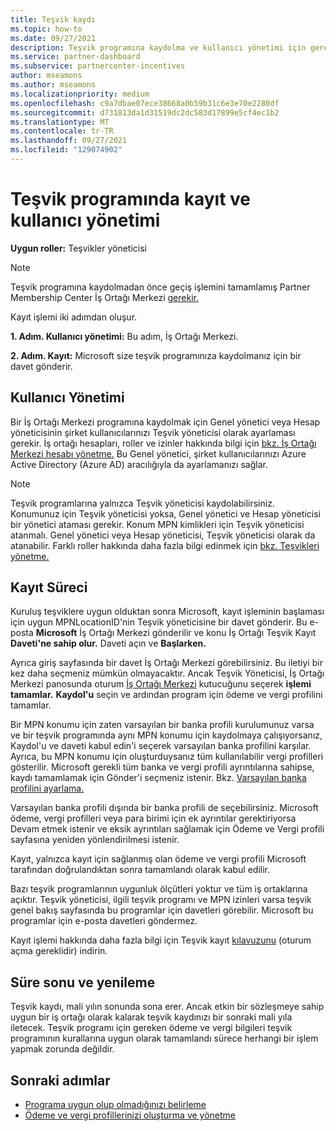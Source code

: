 ```yaml
---
title: Teşvik kaydı
ms.topic: how-to
ms.date: 09/27/2021
description: Teşvik programına kaydolma ve kullanıcı yönetimi için gerekli rolleri atama. Bu makalede kayıt işlemi açıklanmıştır.
ms.service: partner-dashboard
ms.subservice: partnercenter-incentives
author: mseamons
ms.author: mseamons
ms.localizationpriority: medium
ms.openlocfilehash: c9a7dbae07ece38668a0b59b31c6e3e70e2280df
ms.sourcegitcommit: d731813da1d31519dc2dc583d17899e5cf4ec1b2
ms.translationtype: MT
ms.contentlocale: tr-TR
ms.lasthandoff: 09/27/2021
ms.locfileid: "129074902"
---
```

# <a name="enrollment-and-user-management-in-the-incentives-program"></a>Teşvik programında kayıt ve kullanıcı yönetimi

**Uygun roller:** Teşvikler yöneticisi

>[!NOTE]
>Teşvik programına kaydolmadan önce geçiş işlemini tamamlamış Partner Membership Center İş Ortağı Merkezi [gerekir.](./partner-membership-center-retirement-faq.md)

Kayıt işlemi iki adımdan oluşur.

**1. Adım. Kullanıcı yönetimi:** Bu adım, İş Ortağı Merkezi.

**2. Adım. Kayıt:** Microsoft size teşvik programınıza kaydolmanız için bir davet gönderir.

## <a name="user-management"></a>Kullanıcı Yönetimi

Bir İş Ortağı Merkezi programına kaydolmak için Genel yönetici veya Hesap yöneticisinin şirket kullanıcılarınızı Teşvik yöneticisi olarak ayarlaması gerekir. İş ortağı hesapları, roller ve izinler hakkında bilgi için [bkz. İş Ortağı Merkezi hesabı yönetme.](partner-center-account-setup.md) Bu Genel yönetici, şirket kullanıcılarınızı Azure Active Directory (Azure AD) aracılığıyla da ayarlamanızı sağlar.

>[!NOTE]
>Teşvik programlarına yalnızca Teşvik yöneticisi kaydolabilirsiniz. Konumunuz için Teşvik yöneticisi yoksa, Genel yönetici ve Hesap yöneticisi bir yönetici ataması gerekir. Konum MPN kimlikleri için Teşvik yöneticisi atanmalı. Genel yönetici veya Hesap yöneticisi, Teşvik yöneticisi olarak da atanabilir. Farklı roller hakkında daha fazla bilgi edinmek için [bkz. Teşvikleri yönetme.](permissions-overview.md#manage-incentives)

## <a name="enrollment-process"></a>Kayıt Süreci

Kuruluş teşviklere uygun olduktan sonra Microsoft, kayıt işleminin başlaması için uygun MPNLocationID'nin Teşvik yöneticisine bir davet gönderir. Bu e-posta **Microsoft** İş Ortağı Merkezi gönderilir ve konu İş Ortağı Teşvik Kayıt **Daveti'ne sahip olur.** Daveti açın ve **Başlarken.**

Ayrıca giriş sayfasında bir davet İş Ortağı Merkezi görebilirsiniz. Bu iletiyi bir kez daha seçmeniz mümkün olmayacaktır. Ancak Teşvik Yöneticisi, İş Ortağı Merkezi panosunda oturum [İş Ortağı Merkezi](https://partner.microsoft.com/dashboard/) kutucuğunu seçerek **işlemi tamamlar.** **Kaydol'u** seçin ve ardından program için ödeme ve vergi profilini tamamlar.

Bir MPN konumu için zaten varsayılan bir banka profili kurulumunuz varsa ve bir teşvik programında aynı  MPN konumu için kaydolmaya çalışıyorsanız, Kaydol'u ve daveti kabul edin'i seçerek varsayılan banka profilini karşılar. Ayrıca, bu MPN konumu için oluşturduysanız tüm kullanılabilir vergi profilleri gösterilir. Microsoft gerekli tüm banka ve vergi profili ayrıntılarına sahipse,  kaydı tamamlamak için Gönder'i seçmeniz istenir. Bkz. [Varsayılan banka profilini ayarlama.](incentives-create-and-manage-your-payout-and-tax-profiles.md#set-up-a-default-bank-profile)

Varsayılan banka profili dışında bir banka profili de seçebilirsiniz. Microsoft ödeme, vergi profilleri veya para birimi için ek ayrıntılar  gerektiriyorsa Devam etmek istenir  ve eksik ayrıntıları sağlamak için Ödeme ve Vergi profili sayfasına yeniden yönlendirilmesi istenir. 

Kayıt, yalnızca kayıt için sağlanmış olan ödeme ve vergi profili Microsoft tarafından doğrulandıktan sonra tamamlandı olarak kabul edilir.

Bazı teşvik programlarının uygunluk ölçütleri yoktur ve tüm iş ortaklarına açıktır. Teşvik yöneticisi, ilgili teşvik programı ve MPN izinleri varsa teşvik genel bakış sayfasında bu programlar için davetleri görebilir. Microsoft bu programlar için e-posta davetleri göndermez.

Kayıt işlemi hakkında daha fazla bilgi için Teşvik kayıt [kılavuzunu](https://partner.microsoft.com/resources/detail/partner-center-incentives-enrollment-pdf) (oturum açma gereklidir) indirin.

## <a name="expiration-and-renewal"></a>Süre sonu ve yenileme

Teşvik kaydı, mali yılın sonunda sona erer. Ancak etkin bir sözleşmeye sahip uygun bir iş ortağı olarak kalarak teşvik kaydınızı bir sonraki mali yıla iletecek. Teşvik programı için gereken ödeme ve vergi bilgileri teşvik programının kurallarına uygun olarak tamamlandı sürece herhangi bir işlem yapmak zorunda değildir.

## <a name="next-steps"></a>Sonraki adımlar

- [Programa uygun olup olmadığınızı belirleme](incentives-determined-your-program-eligibility.md)
- [Ödeme ve vergi profillerinizi oluşturma ve yönetme](incentives-create-and-manage-your-payout-and-tax-profiles.md)